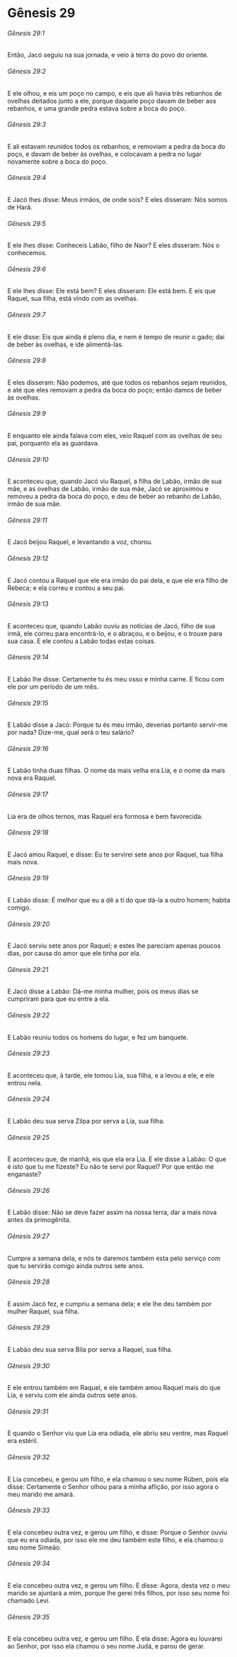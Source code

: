 # Gênesis 29

###### Gênesis 29:1

Então, Jacó seguiu na sua jornada, e veio à terra do povo do oriente.

###### Gênesis 29:2

E ele olhou, e eis um poço no campo, e eis que ali havia três rebanhos de ovelhas deitados junto a ele, porque daquele poço davam de beber aos rebanhos, e uma grande pedra estava sobre a boca do poço.

###### Gênesis 29:3

E ali estavam reunidos todos os rebanhos, e removiam a pedra da boca do poço, e davam de beber às ovelhas, e colocavam a pedra no lugar novamente sobre a boca do poço.

###### Gênesis 29:4

E Jacó lhes disse: Meus irmãos, de onde sois? E eles disseram: Nós somos de Harã.

###### Gênesis 29:5

E ele lhes disse: Conheceis Labão, filho de Naor? E eles disseram: Nós o conhecemos.

###### Gênesis 29:6

E ele lhes disse: Ele está bem? E eles disseram: Ele está bem. E eis que Raquel, sua filha, está vindo com as ovelhas.

###### Gênesis 29:7

E ele disse: Eis que ainda é pleno dia, e nem é tempo de reunir o gado; dai de beber às ovelhas, e ide alimentá-las.

###### Gênesis 29:8

E eles disseram: Não podemos, até que todos os rebanhos sejam reunidos, e até que eles removam a pedra da boca do poço; então damos de beber às ovelhas.

###### Gênesis 29:9

E enquanto ele ainda falava com eles, veio Raquel com as ovelhas de seu pai, porquanto ela as guardava.

###### Gênesis 29:10

E aconteceu que, quando Jacó viu Raquel, a filha de Labão, irmão de sua mãe, e as ovelhas de Labão, irmão de sua mãe, Jacó se aproximou e removeu a pedra da boca do poço, e deu de beber ao rebanho de Labão, irmão de sua mãe.

###### Gênesis 29:11

E Jacó beijou Raquel, e levantando a voz, chorou.

###### Gênesis 29:12

E Jacó contou a Raquel que ele era irmão do pai dela, e que ele era filho de Rebeca; e ela correu e contou a seu pai.

###### Gênesis 29:13

E aconteceu que, quando Labão ouviu as notícias de Jacó, filho de sua irmã, ele correu para encontrá-lo, e o abraçou, e o beijou, e o trouxe para sua casa. E ele contou a Labão todas estas coisas.

###### Gênesis 29:14

E Labão lhe disse: Certamente tu és meu osso e minha carne. E ficou com ele por um período de um mês.

###### Gênesis 29:15

E Labão disse a Jacó: Porque tu és meu irmão, deverias portanto servir-me por nada? Dize-me, qual será o teu salário?

###### Gênesis 29:16

E Labão tinha duas filhas. O nome da mais velha era Lia, e o nome da mais nova era Raquel.

###### Gênesis 29:17

Lia era de olhos ternos, mas Raquel era formosa e bem favorecida.

###### Gênesis 29:18

E Jacó amou Raquel, e disse: Eu te servirei sete anos por Raquel, tua filha mais nova.

###### Gênesis 29:19

E Labão disse: É melhor que eu a dê a ti do que dá-la a outro homem; habita comigo.

###### Gênesis 29:20

E Jacó serviu sete anos por Raquel; e estes lhe pareciam apenas poucos dias, por causa do amor que ele tinha por ela.

###### Gênesis 29:21

E Jacó disse a Labão: Dá-me minha mulher, pois os meus dias se cumpriram para que eu entre a ela.

###### Gênesis 29:22

E Labão reuniu todos os homens do lugar, e fez um banquete.

###### Gênesis 29:23

E aconteceu que, à tarde, ele tomou Lia, sua filha, e a levou a ele, e ele entrou nela.

###### Gênesis 29:24

E Labão deu sua serva Zilpa por serva a Lia, sua filha.

###### Gênesis 29:25

E aconteceu que, de manhã, eis que ela era Lia. E ele disse a Labão: O que é isto que tu me fizeste? Eu não te servi por Raquel? Por que então me enganaste?

###### Gênesis 29:26

E Labão disse: Não se deve fazer assim na nossa terra, dar a mais nova antes da primogênita.

###### Gênesis 29:27

Cumpre a semana dela, e nós te daremos também esta pelo serviço com que tu servirás comigo ainda outros sete anos.

###### Gênesis 29:28

E assim Jacó fez, e cumpriu a semana dela; e ele lhe deu também por mulher Raquel, sua filha.

###### Gênesis 29:29

E Labão deu sua serva Bila por serva a Raquel, sua filha.

###### Gênesis 29:30

E ele entrou também em Raquel, e ele também amou Raquel mais do que Lia, e serviu com ele ainda outros sete anos.

###### Gênesis 29:31

E quando o Senhor viu que Lia era odiada, ele abriu seu ventre, mas Raquel era estéril.

###### Gênesis 29:32

E Lia concebeu, e gerou um filho, e ela chamou o seu nome Rúben, pois ela disse: Certamente o Senhor olhou para a minha aflição, por isso agora o meu marido me amará.

###### Gênesis 29:33

E ela concebeu outra vez, e gerou um filho, e disse: Porque o Senhor ouviu que eu era odiada, por isso ele me deu também este filho, e ela chamou o seu nome Simeão.

###### Gênesis 29:34

E ela concebeu outra vez, e gerou um filho. E disse: Agora, desta vez o meu marido se ajuntará a mim, porque lhe gerei três filhos, por isso seu nome foi chamado Levi.

###### Gênesis 29:35

E ela concebeu outra vez, e gerou um filho. E ela disse: Agora eu louvarei ao Senhor, por isso ela chamou o seu nome Judá, e parou de gerar.

